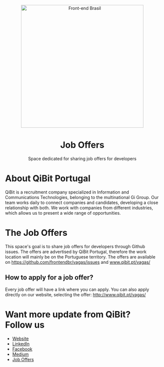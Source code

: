 <p align="center">
<img src="http://www.qibit.pt/wp-content/uploads/2015/07/logo-qibit-high.png" width="400" alt="Front-end Brasil">
</p>
<h1 align="center">Job Offers</h1>
<p align="center">Space dedicated for sharing job offers for developers</p>

# About QiBit Portugal

QiBit is a recruitment company specialized in Information and Communications Technologies, belonging to the multinational Gi Group. 
Our team works daily to connect companies and candidates, developing a close relationship with both.
We work with companies from different industries, which allows us to present a wide range of opportunities.  

# The Job Offers

This space's goal is to share job offers for developers through Github issues. 
The offers are advertised by QiBit Portugal, therefore the work location will mainly be on the Portuguese territory.
The offers are available on https://github.com/frontendbr/vagas/issues and www.qibit.pt/vagas/

## How to apply for a job offer?

Every job offer will have a link where you can apply. You can also apply directly on our website, selecting the offer: http://www.qibit.pt/vagas/

# Want  more update from QiBit? Follow us

- [Website](http://www.qibit.pt/)
- [LinkedIn](https://www.linkedin.com/company/qibit-portugal/)
- [Facebook](https://www.facebook.com/qibitportugal/)
- [Medium]()
- [Job Offers](http://www.qibit.pt/vagas/)

